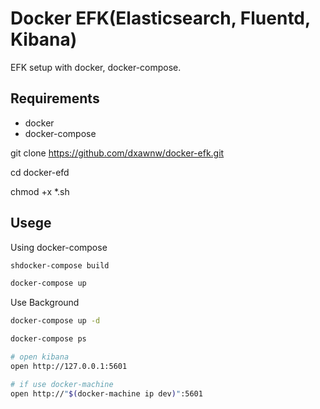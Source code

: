 # Docker EFK(Elasticsearch, Fluentd, Kibana)

EFK setup with docker, docker-compose.

## Requirements

- docker
- docker-compose

git clone https://github.com/dxawnw/docker-efk.git

cd docker-efd

chmod +x *.sh

## Usege

Using docker-compose

```sh
shdocker-compose build
```


```sh
docker-compose up
```

Use Background

```sh
docker-compose up -d
```

```sh
docker-compose ps

# open kibana
open http://127.0.0.1:5601

# if use docker-machine
open http://"$(docker-machine ip dev)":5601
```
